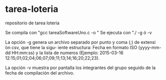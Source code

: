 # tarea-loteria
repositorio de tarea loteria

Se compila con "gcc tareaSoftwareUno.c -o <nombre del archivo ejecutable>"
Se ejecuta con "./<nombre del archivo ejecutable> -g ó -v

La opción -g genera un archivo separado por punto y coma (;) de extensi ́on csv, que tiene la sigu-
iente estructura: Fecha en formato ISO (yyyy-mm-dd HH:mm:ss) y la lista de numeros (Ejemplo:
2015-03-16 12:15;01;02;04;06;07;09;11;13;14;16;20;22;23).

La opción -v muestra por pantalla los integrantes del grupo seguido de la fecha de compilación del archivo.


